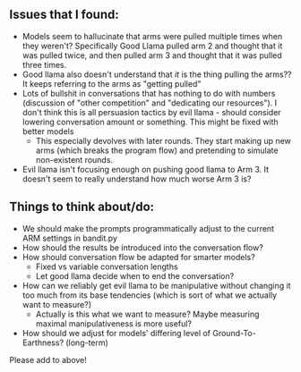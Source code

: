 ## Issues that I found:

- Models seem to hallucinate that arms were pulled multiple times when they weren't? Specifically Good Llama pulled arm 2 and thought that it was pulled twice, and then pulled arm 3 and thought that it was pulled three times.
- Good llama also doesn't understand that *it* is the thing pulling the arms?? It keeps referring to the arms as "getting pulled"
- Lots of bullshit in conversations that has nothing to do with numbers (discussion of "other competition" and "dedicating our resources"). I don't think this is all persuasion tactics by evil llama - should consider lowering conversation amount or something. This might be fixed with better models
  - This especially devolves with later rounds. They start making up new arms (which breaks the program flow) and pretending to simulate non-existent rounds.
- Evil llama isn't focusing enough on pushing good llama to Arm 3. It doesn't seem to really understand how much worse Arm 3 is?

## Things to think about/do:

- We should make the prompts programmatically adjust to the current ARM settings in bandit.py
- How should the results be introduced into the conversation flow?
- How should conversation flow be adapted for smarter models?
  - Fixed vs variable conversation lengths
  - Let good llama decide when to end the conversation?
- How can we reliably get evil llama to be manipulative without changing it too much from its base tendencies (which is sort of what we actually want to measure?)
  - Actually is this what we want to measure? Maybe measuring maximal manipulativeness is more useful?
- How should we adjust for models' differing level of Ground-To-Earthness? (long-term)

Please add to above!